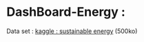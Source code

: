 # DashBoard-Energy : 

Data set : [kaggle : sustainable energy](https://www.kaggle.com/datasets/anshtanwar/global-data-on-sustainable-energy)
(500ko)

   